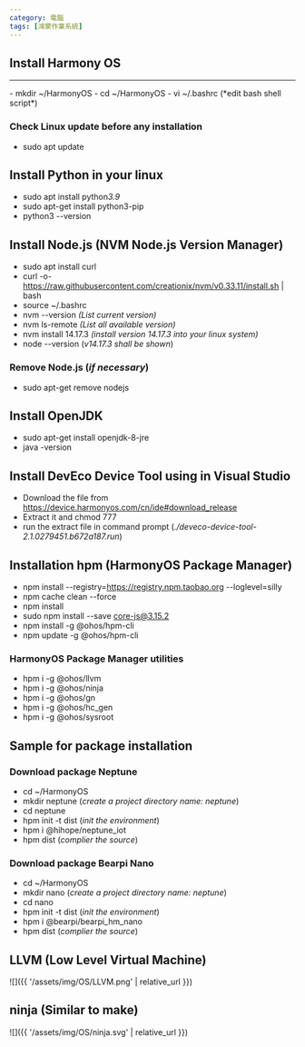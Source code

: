 ```yaml
---
category: 電腦
tags: [鴻蒙作業系統]
---
```

## Install Harmony OS
<hr/>
- mkdir ~/HarmonyOS
- cd ~/HarmonyOS
- vi ~/.bashrc (*edit bash shell script*)

### Check Linux update before any installation

- sudo apt update


## Install Python in your linux
- sudo apt install python*3.9*
- sudo apt-get install python3-pip
- python3 --version

## Install Node.js (NVM Node.js Version Manager)
- sudo apt install curl
- curl -o- https://raw.githubusercontent.com/creationix/nvm/v0.33.11/install.sh | bash
- source ~/.bashrc
- nvm --version *(List current version)*
- nvm ls-remote *(List all available version)*
- nvm install 14.17.3 *(install version 14.17.3 into your linux system)*
- node --version (*v14.17.3 shall be shown*)
  
### Remove Node.js (*if necessary*)

- sudo apt-get remove nodejs

## Install OpenJDK
 - sudo apt-get install openjdk-8-jre
 - java -version

## Install DevEco Device Tool using in Visual Studio
- Download the file from https://device.harmonyos.com/cn/ide#download_release
- Extract it and chmod 777
- run the extract file in command prompt (*./deveco-device-tool-2.1.0279451.b672a187.run*)


## Installation hpm (HarmonyOS Package Manager)
 - npm install --registry=https://registry.npm.taobao.org --loglevel=silly
 - npm cache clean --force
 - npm install
 - sudo npm install --save core-js@3.15.2
 - npm install -g @ohos/hpm-cli
 - npm update -g @ohos/hpm-cli


### HarmonyOS Package Manager utilities

 - hpm i -g @ohos/llvm
 - hpm i -g @ohos/ninja 
 - hpm i -g @ohos/gn
 - hpm i -g @ohos/hc_gen
 - hpm i -g @ohos/sysroot
 
## Sample for package installation 
### Download package Neptune

 - cd ~/HarmonyOS
 - mkdir neptune (*create a project directory name: neptune*)
 - cd neptune
 - hpm init -t dist (*init the environment*)
 - hpm i @hihope/neptune_iot
 - hpm dist (*complier the source*)

### Download package Bearpi Nano
 - cd ~/HarmonyOS
 - mkdir nano (*create a project directory name: neptune*)
 - cd nano
 - hpm init -t dist (*init the environment*)
 - hpm i @bearpi/bearpi_hm_nano
 - hpm dist (*complier the source*)



## LLVM (Low Level Virtual Machine)
![]({{ '/assets/img/OS/LLVM.png' | relative_url }})

## ninja (Similar to make)
![]({{ '/assets/img/OS/ninja.svg' | relative_url }})
